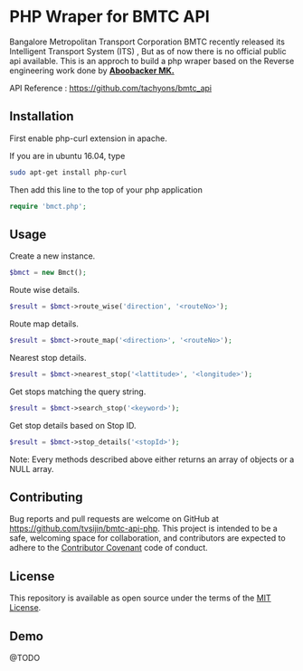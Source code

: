 # PHP Wraper for BMTC API


Bangalore Metropolitan Transport Corporation BMTC recently released its Intelligent Transport System (ITS) , But as of now there is no official public api available. This is an approch to build a php wraper based on the Reverse engineering work done by [**Aboobacker MK.**](https://github.com/tachyons)

API Reference : https://github.com/tachyons/bmtc_api

## Installation
First enable php-curl extension in apache.

If you are in ubuntu 16.04, type
```bash
sudo apt-get install php-curl
```

Then add this line to the top of your php application

```php
require 'bmct.php';
```

## Usage

Create a new instance.

```php
$bmct = new Bmct();
```

Route wise details.

```php
$result = $bmct->route_wise('direction', '<routeNo>');
```

Route map details.
```php
$result = $bmct->route_map('<direction>', '<routeNo>');
```
Nearest stop details.

```php
$result = $bmct->nearest_stop('<lattitude>', '<longitude>');
```
Get stops matching the query string.

```php
$result = $bmct->search_stop('<keyword>');
```
Get stop details based on Stop ID.

```php
$result = $bmct->stop_details('<stopId>');
```
Note: Every methods described above either returns an array of objects or a NULL array.

## Contributing

Bug reports and pull requests are welcome on GitHub at https://github.com/tvsijin/bmtc-api-php. This project is intended to be a safe, welcoming space for collaboration, and contributors are expected to adhere to the [Contributor Covenant](http://contributor-covenant.org) code of conduct.


## License

This repository is available as open source under the terms of the [MIT License](http://opensource.org/licenses/MIT).

## Demo

@TODO

